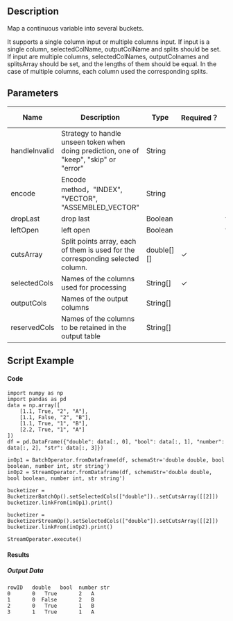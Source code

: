 ## Description
Map a continuous variable into several buckets.

 It supports a single column input or multiple columns input. If input is a single column, selectedColName,
 outputColName and splits should be set. If input are multiple columns, selectedColNames, outputColnames
 and splitsArray should be set, and the lengths of them should be equal. In the case of multiple columns,
 each column used the corresponding splits.

## Parameters
| Name | Description | Type | Required？ | Default Value |
| --- | --- | --- | --- | --- |
| handleInvalid |  Strategy to handle unseen token when doing prediction, one of "keep", "skip" or "error" | String | | "keep" |
| encode | Encode method，"INDEX", "VECTOR", "ASSEMBLED_VECTOR" | String |   |INDEX |
| dropLast | drop last | Boolean |  | true |
| leftOpen | left open | Boolean | | true |
| cutsArray | Split points array, each of them is used for the corresponding selected column. | double[][] | ✓ |  |
| selectedCols | Names of the columns used for processing | String[] | ✓ |  |
| outputCols | Names of the output columns | String[] |  | null |
| reservedCols | Names of the columns to be retained in the output table | String[] |  | null |



## Script Example
#### Code
```
import numpy as np
import pandas as pd
data = np.array([
    [1.1, True, "2", "A"],
    [1.1, False, "2", "B"],
    [1.1, True, "1", "B"],
    [2.2, True, "1", "A"]
])
df = pd.DataFrame({"double": data[:, 0], "bool": data[:, 1], "number": data[:, 2], "str": data[:, 3]})

inOp1 = BatchOperator.fromDataframe(df, schemaStr='double double, bool boolean, number int, str string')
inOp2 = StreamOperator.fromDataframe(df, schemaStr='double double, bool boolean, number int, str string')

bucketizer = BucketizerBatchOp().setSelectedCols(["double"])..setCutsArray([[2]])
bucketizer.linkFrom(inOp1).print()

bucketizer = BucketizerStreamOp().setSelectedCols(["double"]).setCutsArray([[2]])
bucketizer.linkFrom(inOp2).print()

StreamOperator.execute()
```
#### Results

##### Output Data
```
rowID   double   bool  number str
0       0   True       2   A
1       0  False       2   B
2       0   True       1   B
3       1   True       1   A
```
